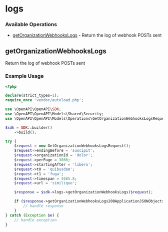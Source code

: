 # logs

### Available Operations

* [getOrganizationWebhooksLogs](#getorganizationwebhookslogs) - Return the log of webhook POSTs sent

## getOrganizationWebhooksLogs

Return the log of webhook POSTs sent

### Example Usage

```php
<?php

declare(strict_types=1);
require_once 'vendor/autoload.php';

use \OpenAPI\OpenAPI\SDK;
use \OpenAPI\OpenAPI\Models\Shared\Security;
use \OpenAPI\OpenAPI\Models\Operations\GetOrganizationWebhooksLogsRequest;

$sdk = SDK::builder()
    ->build();

try {
    $request = new GetOrganizationWebhooksLogsRequest();
    $request->endingBefore = 'suscipit';
    $request->organizationId = 'dolor';
    $request->perPage = 3866;
    $request->startingAfter = 'libero';
    $request->t0 = 'quibusdam';
    $request->t1 = 'fuga';
    $request->timespan = 4685.8;
    $request->url = 'similique';

    $response = $sdk->logs->getOrganizationWebhooksLogs($request);

    if ($response->getOrganizationWebhooksLogs200ApplicationJSONObjects !== null) {
        // handle response
    }
} catch (Exception $e) {
    // handle exception
}
```
